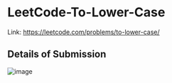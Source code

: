 # LeetCode-To-Lower-Case
Link: https://leetcode.com/problems/to-lower-case/
## Details of Submission
![image](https://github.com/mgalang229/LeetCode-To-Lower-Case/assets/51401355/1eb188b1-98da-43ae-88b2-6a7557a32cd1)
